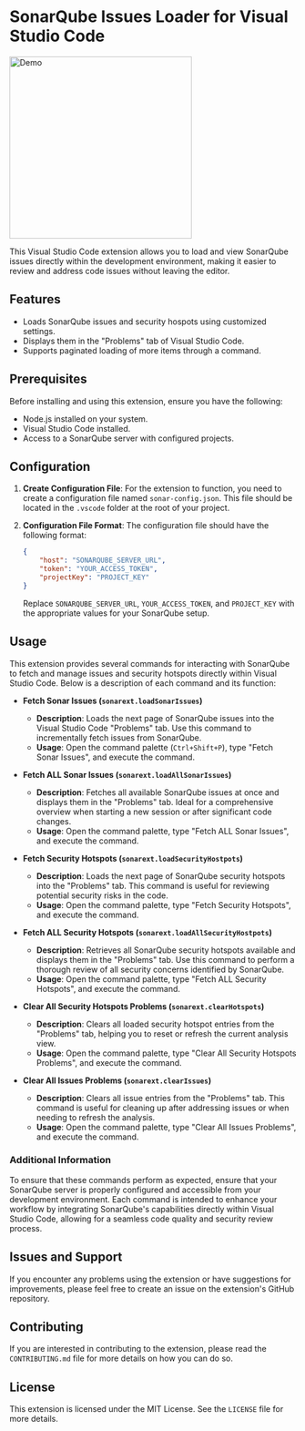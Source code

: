 # SonarQube Issues Loader for Visual Studio Code

<img src="images/demo.gif" height="320" alt="Demo">

This Visual Studio Code extension allows you to load and view SonarQube issues directly within the development environment, making it easier to review and address code issues without leaving the editor.

## Features

- Loads SonarQube issues and security hospots using customized settings.
- Displays them in the "Problems" tab of Visual Studio Code.
- Supports paginated loading of more items through a command.

## Prerequisites

Before installing and using this extension, ensure you have the following:

- Node.js installed on your system.
- Visual Studio Code installed.
- Access to a SonarQube server with configured projects.

## Configuration

1. **Create Configuration File**: For the extension to function, you need to create a configuration file named `sonar-config.json`. This file should be located in the `.vscode` folder at the root of your project.

2. **Configuration File Format**: The configuration file should have the following format:

   ```json
   {
       "host": "SONARQUBE_SERVER_URL",
       "token": "YOUR_ACCESS_TOKEN",
       "projectKey": "PROJECT_KEY"
   }
   ```

   Replace `SONARQUBE_SERVER_URL`, `YOUR_ACCESS_TOKEN`, and `PROJECT_KEY` with the appropriate values for your SonarQube setup.



## Usage

This extension provides several commands for interacting with SonarQube to fetch and manage issues and security hotspots directly within Visual Studio Code. Below is a description of each command and its function:

- **Fetch Sonar Issues (`sonarext.loadSonarIssues`)**
  - **Description**: Loads the next page of SonarQube issues into the Visual Studio Code "Problems" tab. Use this command to incrementally fetch issues from SonarQube.
  - **Usage**: Open the command palette (`Ctrl+Shift+P`), type "Fetch Sonar Issues", and execute the command.

- **Fetch ALL Sonar Issues (`sonarext.loadAllSonarIssues`)**
  - **Description**: Fetches all available SonarQube issues at once and displays them in the "Problems" tab. Ideal for a comprehensive overview when starting a new session or after significant code changes.
  - **Usage**: Open the command palette, type "Fetch ALL Sonar Issues", and execute the command.

- **Fetch Security Hotspots (`sonarext.loadSecurityHostpots`)**
  - **Description**: Loads the next page of SonarQube security hotspots into the "Problems" tab. This command is useful for reviewing potential security risks in the code.
  - **Usage**: Open the command palette, type "Fetch Security Hotspots", and execute the command.

- **Fetch ALL Security Hotspots (`sonarext.loadAllSecurityHostpots`)**
  - **Description**: Retrieves all SonarQube security hotspots available and displays them in the "Problems" tab. Use this command to perform a thorough review of all security concerns identified by SonarQube.
  - **Usage**: Open the command palette, type "Fetch ALL Security Hotspots", and execute the command.

- **Clear All Security Hotspots Problems (`sonarext.clearHotspots`)**
  - **Description**: Clears all loaded security hotspot entries from the "Problems" tab, helping you to reset or refresh the current analysis view.
  - **Usage**: Open the command palette, type "Clear All Security Hotspots Problems", and execute the command.

- **Clear All Issues Problems (`sonarext.clearIssues`)**
  - **Description**: Clears all issue entries from the "Problems" tab. This command is useful for cleaning up after addressing issues or when needing to refresh the analysis.
  - **Usage**: Open the command palette, type "Clear All Issues Problems", and execute the command.

### Additional Information

To ensure that these commands perform as expected, ensure that your SonarQube server is properly configured and accessible from your development environment. Each command is intended to enhance your workflow by integrating SonarQube's capabilities directly within Visual Studio Code, allowing for a seamless code quality and security review process.
## Issues and Support

If you encounter any problems using the extension or have suggestions for improvements, please feel free to create an issue on the extension's GitHub repository.

## Contributing

If you are interested in contributing to the extension, please read the `CONTRIBUTING.md` file for more details on how you can do so.

## License

This extension is licensed under the MIT License. See the `LICENSE` file for more details.
